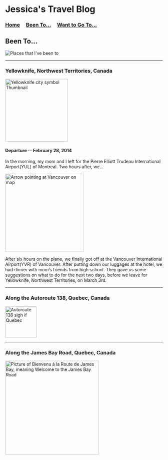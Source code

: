 # Jessica's Travel Blog

### [Home](./home.md) &nbsp;&nbsp;&nbsp; [Been To...](./beenTo.md) &nbsp;&nbsp;&nbsp; [Want to Go To...](./wantToGoTo.md)

## Been To...

<img src="https://photos-3.dropbox.com/t/2/AADlM9Xdzin7eGGLGc0gykJBgD3qU-u6AfpZXf-1vfh6ww/12/208517981/jpeg/32x32/3/1502920800/0/2/Photo%20Aug%2016%2C%201%2011%2025%20PM.jpg/ELKJqp0BGKcPIAcoBw/wOThxxw1_I__GYeCTcNsOIkSKgIDNRCiTN2IDMS_eYQ?dl=0&size=1024x768&size_mode=3" alt="Places that I've been to">

-------

### Yellowknife, Northwest Territories, Canada
<img src="https://upload.wikimedia.org/wikipedia/en/thumb/6/69/City_of_Yellowknife_CoA.svg/1024px-City_of_Yellowknife_CoA.svg.png" alt="Yellowknife city symbol Thumbnail" width=200>

#### Departure -- February 28, 2014

In the morning, my mom and I left for the Pierre Elliott Trudeau International Airport(YUL) of Montreal. Two hours after, we…  

<img src="https://qph.ec.quoracdn.net/main-qimg-95e96d7c721fd134249602258beb746d" alt="Arrow pointing at Vancouver on map" width=250>

After six hours on the plane, we finally got off at the Vancouver International Airport(YVR) of Vancouver. After putting down our luggages at the hotel, we had dinner with mom’s friends from high school. They gave us some suggestions on what to do for the next two days, before we leave for Yellowknife, Northwest Territories, on March 3rd.


-------

### Along the Autoroute 138, Quebec, Canada
<img src="http://www.autoroutes.info/autoroutes/138.gif" alt="Autoroute 138 sigh if Quebec" width=100>

-------

### Along the James Bay Road, Quebec, Canada
<img src="http://gingerich.net/wp-content/uploads/Trips/2012%20James%20Bay/Welcome-sign.jpg" alt="Picture of Bienvenu à la Route de James Bay, meaning Welcome to the James Bay Road" width=300>
